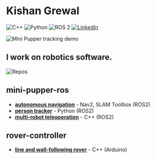 # Kishan Grewal  

![C++](https://img.shields.io/badge/C++-00599C?logo=c%2B%2B&logoColor=white)
![Python](https://img.shields.io/badge/Python-3776AB?logo=python&logoColor=white)
![ROS 2](https://img.shields.io/badge/ROS%202-22314E?logo=ros&logoColor=white)
[![LinkedIn](https://img.shields.io/badge/LinkedIn-0A66C2?style=flat-square&logo=linkedin&logoColor=white)](https://www.linkedin.com/in/kishan-grewal)

![Mini Pupper tracking demo](mini_pupper_tracking_640_15.gif)

## I work on robotics software.

![Repos](https://github-contributor-stats.vercel.app/api?username=kishan-grewal&limit=2&theme=tokyonight&combine_all_yearly_contributions=true)

## mini-pupper-ros

- [**autonomous navigation**](https://github.com/mangdangroboticsclub/mini_pupper_ros/tree/ros2-dev/mini_pupper_navigation) - Nav2, SLAM Toolbox (ROS2)
- [**person tracker**](https://github.com/mangdangroboticsclub/mini_pupper_ros/tree/ros2-dev/mini_pupper_tracking) - Python (ROS2)
- [**multi-robot teleoperation**](https://github.com/mangdangroboticsclub/mini_pupper_ros/tree/ros2-dev/mini_pupper_fleet) - C++ (ROS2)

## rover-controller

- [**line and wall-following rover**](https://github.com/kishan-grewal/rover-controller) - C++ (Arduino)










